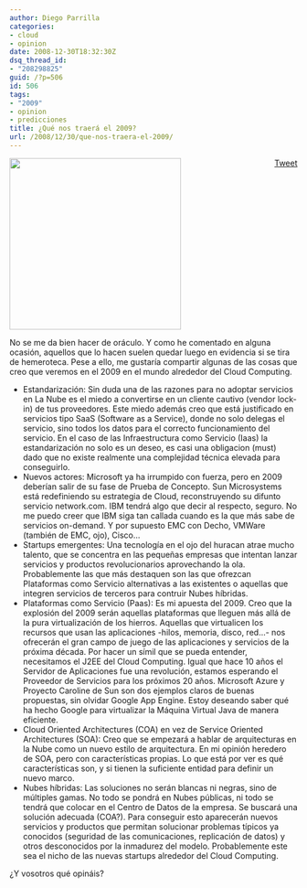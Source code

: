 ```yaml
---
author: Diego Parrilla
categories:
- cloud
- opinion
date: 2008-12-30T18:32:30Z
dsq_thread_id:
- "208298825"
guid: /?p=506
id: 506
tags:
- "2009"
- opinion
- predicciones
title: ¿Qué nos traerá el 2009?
url: /2008/12/30/que-nos-traera-el-2009/
---
```


<div style="float: right; margin-left: 10px;">
  <a href="https://twitter.com/share" class="twitter-share-button" data-via="nubeblog" data-hashtags="2009,opinion,predicciones" data-count="vertical" data-url="/2008/12/30/que-nos-traera-el-2009/">Tweet</a>
</div>

[<img class="aligncenter size-full wp-image-508" title="crystalball" src="/wp-content/uploads/crystalball.jpg" alt="" width="300" height="300" srcset="/wp-content/uploads/crystalball.jpg 300w, /wp-content/uploads/crystalball-150x150.jpg 150w" sizes="(max-width: 300px) 100vw, 300px" />](/wp-content/uploads/crystalball.jpg)

No se me da bien hacer de oráculo. Y como he comentado en alguna ocasión, aquellos que lo hacen suelen quedar luego en evidencia si se tira de hemeroteca. Pese a ello, me gustaría compartir algunas de las cosas que creo que veremos en el 2009 en el mundo alrededor del Cloud Computing.

  * Estandarización: Sin duda una de las razones para no adoptar servicios en La Nube es el miedo a convertirse en un cliente cautivo (vendor lock-in) de tus proveedores. Este miedo además creo que está justificado en servicios tipo SaaS (Software as a Service), donde no solo delegas el servicio, sino todos los datos para el correcto funcionamiento del servicio. En el caso de las Infraestructura como Servicio (Iaas) la estandarización no solo es un deseo, es casi una obligacion (must) dado que no existe realmente una complejidad técnica elevada para conseguirlo.
  * Nuevos actores: Microsoft ya ha irrumpido con fuerza, pero en 2009 deberían salir de su fase de Prueba de Concepto. Sun Microsystems está redefiniendo su estrategia de Cloud, reconstruyendo su difunto servicio network.com. IBM tendrá algo que decir al respecto, seguro. No me puedo creer que IBM siga tan callada cuando es la que más sabe de servicios on-demand. Y por supuesto EMC con Decho, VMWare (también de EMC, ojo), Cisco&#8230;
  * Startups emergentes: Una tecnología en el ojo del huracan atrae mucho talento, que se concentra en las pequeñas empresas que intentan lanzar servicios y productos revolucionarios aprovechando la ola. Probablemente las que más destaquen son las que ofrezcan Plataformas como Servicio alternativas a las existentes o aquellas que integren servicios de terceros para contruir Nubes híbridas.
  * Plataformas como Servicio (Paas): Es mi apuesta del 2009. Creo que la explosión del 2009 serán aquellas plataformas que lleguen más allá de la pura virtualización de los hierros. Aquellas que virtualicen los recursos que usan las aplicaciones -hilos, memoria, disco, red&#8230;- nos ofrecerán el gran campo de juego de las aplicaciones y servicios de la próxima década. Por hacer un símil que se pueda entender, necesitamos el J2EE del Cloud Computing. Igual que hace 10 años el Servidor de Aplicaciones fue una revolución, estamos esperando el Proveedor de Servicios para los próximos 20 años. Microsoft Azure y Proyecto Caroline de Sun son dos ejemplos claros de buenas propuestas, sin olvidar Google App Engine. Estoy deseando saber qué ha hecho Google para virtualizar la Máquina Virtual Java de manera eficiente.
  * Cloud Oriented Architectures (COA) en vez de Service Oriented Architectures (SOA): Creo que se empezará a hablar de arquitecturas en la Nube como un nuevo estilo de arquitectura. En mi opinión heredero de SOA, pero con características propias. Lo que está por ver es qué características son, y si tienen la suficiente entidad para definir un nuevo marco.
  * Nubes híbridas: Las soluciones no serán blancas ni negras, sino de múltiples gamas. No todo se pondrá en Nubes públicas, ni todo se tendrá que colocar en el Centro de Datos de la empresa. Se buscará una solución adecuada (COA?). Para conseguir esto aparecerán nuevos servicios y productos que permitan solucionar problemas típicos ya conocidos (seguridad de las comunicaciones, replicación de datos) y otros desconocidos por la inmadurez del modelo. Probablemente este sea el nicho de las nuevas startups alrededor del Cloud Computing.

¿Y vosotros qué opináis?
